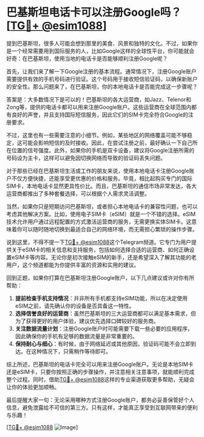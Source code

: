 # 巴基斯坦电话卡可以注册Google吗？[[TG💪+ @esim1088](https://t.me/s/esim1088)]

提到巴基斯坦，很多人可能会想到那里的美食、风景和独特的文化。不过，如果你是一个经常需要用到国际服务的人，比如Google这样的全球性平台，你可能就会好奇：在巴基斯坦，使用当地的电话卡是否能够顺利注册Google呢？

首先，让我们来了解一下Google注册的基本流程。通常情况下，注册Google账户需要提供有效的手机号码进行验证。这个号码用于接收短信验证码，以确保新账户的安全性。那么问题来了，在巴基斯坦，你的本地电话卡是否能完成这一步骤呢？

答案是：大多数情况下是可以的！巴基斯坦的各大运营商，如Jazz、Telenor和Zong等，提供的电话卡都可以用来注册Google账户。这些运营商在全球范围内都有良好的声誉，并且支持国际短信服务，因此它们的SIM卡完全符合Google的注册要求。

不过，这里也有一些需要注意的小细节。例如，某些地区的网络覆盖可能不够稳定，这可能会影响短信的及时接收。因此，在尝试注册之前，最好确认一下自己所在位置的信号强度。此外，如果你的手机是双卡设备，建议将Google注册所需的号码设为主卡，这样可以避免因切换网络而导致的验证码丢失问题。

对于那些已经在巴基斯坦生活或工作的朋友来说，使用本地电话卡注册Google账户不仅方便快捷，还能享受更优惠的价格和服务。毕竟，相比起购买专门的国际SIM卡，本地电话卡显然更具性价比。而且，巴基斯坦的通信市场非常发达，各大运营商都推出了多种套餐选择，可以根据个人需求灵活调整。

当然，如果你只是短期访问巴基斯坦，或者担心本地电话卡的兼容性问题，也可以考虑其他解决方案。比如，使用电子SIM卡（eSIM）就是一个不错的选择。eSIM技术允许用户通过远程配置的方式激活运营商的服务，无需更换实体SIM卡。这意味着你可以随时随地切换到最适合自己的网络环境，而无需担心繁琐的操作步骤。

说到这里，不得不提一下[TG💪+ @esim1088](https://t.me/s/esim1088)这个Telegram频道。它专门为用户提供关于eSIM卡的相关信息和支持服务，包括如何选择合适的运营商、如何正确设置eSIM卡等内容。无论你是初次接触eSIM的新手，还是希望深入了解其功能的老用户，这个频道都能为你提供丰富的资源和实用的建议。

回到正题，如果你打算在巴基斯坦注册Google账户，以下几点建议或许对你有所帮助：

1. **提前检查手机支持情况**：并非所有手机都支持eSIM功能，所以在决定使用eSIM之前，请先确认你的设备是否具备这一特性。
2. **选择信誉良好的运营商**：虽然巴基斯坦的三大运营商都可以满足基本需求，但为了获得更好的用户体验，建议优先选择口碑较好的服务商。
3. **关注数据流量计划**：注册Google账户时可能需要下载一些必要的应用程序，因此确保你的手机有足够的数据流量是非常重要的。
4. **保持耐心与细心**：有时候，由于网络延迟或其他原因，验证码可能不会立即到达。在这种情况下，只需稍作等待即可。

综上所述，巴基斯坦的电话卡完全可以用来注册Google账户。无论是本地SIM卡还是eSIM卡，只要你按照正确的步骤操作，并注意相关注意事项，就能顺利完成整个过程。同时，借助[TG💪+ @esim1088](https://t.me/s/esim1088)这样的专业渠道获取更多帮助，无疑会让你的体验更加顺畅。

最后提醒大家一句：无论采用哪种方式注册Google账户，都务必妥善保管好个人信息，避免泄露给不可信的第三方。只有这样，才能真正享受到互联网带来的便利与乐趣！

[[TG💪+ @esim1088](https://t.me/s/esim1088) ![Image](https://i.postimg.cc/4NQfJmqS/Snipaste-2025-05-13-00-14-12.png)]